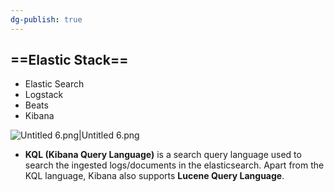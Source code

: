 ```yaml
---
dg-publish: true
---
```







## ==Elastic Stack==

- Elastic Search
- Logstack
- Beats
- Kibana

![Untitled 6.png|Untitled 6.png](/img/user/img/Untitled%206.png)

- **KQL (Kibana Query Language)** is a search query language used to search the ingested logs/documents in the elasticsearch. Apart from the KQL language, Kibana also supports **Lucene Query Language**.